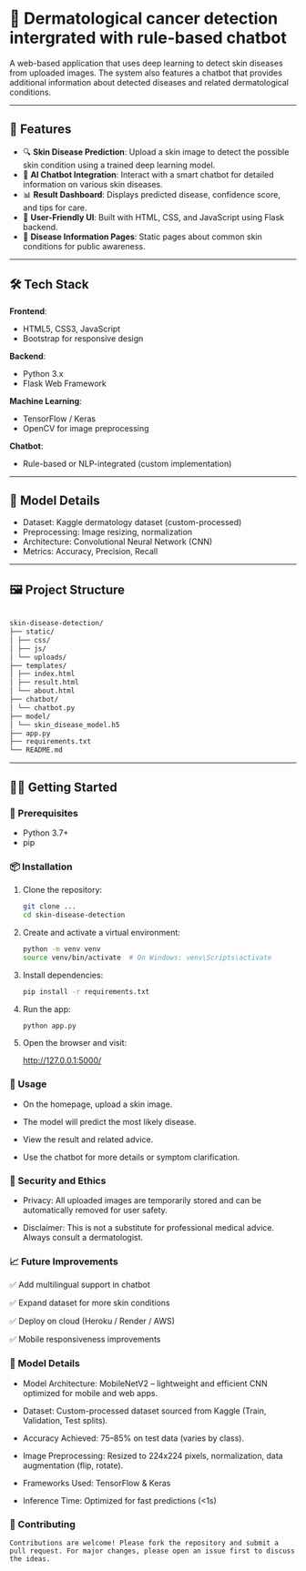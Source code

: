 # 🧬 Dermatological cancer detection intergrated with rule-based chatbot

A web-based application that uses deep learning to detect skin diseases from uploaded images. The system also features a chatbot that provides additional information about detected diseases and related dermatological conditions.

---

## 🚀 Features

- 🔍 **Skin Disease Prediction**: Upload a skin image to detect the possible skin condition using a trained deep learning model.
- 💬 **AI Chatbot Integration**: Interact with a smart chatbot for detailed information on various skin diseases.
- 📊 **Result Dashboard**: Displays predicted disease, confidence score, and tips for care.
- 📁 **User-Friendly UI**: Built with HTML, CSS, and JavaScript using Flask backend.
- 📜 **Disease Information Pages**: Static pages about common skin conditions for public awareness.

---

## 🛠️ Tech Stack

**Frontend**:
- HTML5, CSS3, JavaScript
- Bootstrap for responsive design

**Backend**:
- Python 3.x
- Flask Web Framework

**Machine Learning**:
- TensorFlow / Keras
- OpenCV for image preprocessing

**Chatbot**:
- Rule-based or NLP-integrated (custom implementation)

---

## 🧪 Model Details

- Dataset: Kaggle dermatology dataset (custom-processed)
- Preprocessing: Image resizing, normalization
- Architecture: Convolutional Neural Network (CNN)
- Metrics: Accuracy, Precision, Recall

---

## 🖼️ Project Structure

```bash

skin-disease-detection/
├── static/
│ ├── css/
│ ├── js/
│ └── uploads/
├── templates/
│ ├── index.html
│ ├── result.html
│ └── about.html
├── chatbot/
│ └── chatbot.py
├── model/
│ └── skin_disease_model.h5
├── app.py
├── requirements.txt
└── README.md
```

---

## 🧑‍💻 Getting Started

### 🔧 Prerequisites

- Python 3.7+
- pip

### 📦 Installation

1. Clone the repository:
   ```bash
   git clone ...
   cd skin-disease-detection
   ```

2. Create and activate a virtual environment:
    ```bash 
    python -m venv venv
    source venv/bin/activate  # On Windows: venv\Scripts\activate
    ```

3. Install dependencies:
    ```bash
    pip install -r requirements.txt
    ```

4. Run the app:
    ```bash
    python app.py
    ```


5. Open the browser and visit:

   http://127.0.0.1:5000/


### 💬 Usage

   - On the homepage, upload a skin image.

   - The model will predict the most likely disease.

   - View the result and related advice.

   - Use the chatbot for more details or symptom clarification.


### 🔐 Security and Ethics

   - Privacy: All uploaded images are temporarily stored and can be automatically removed for user safety.

   - Disclaimer: This is not a substitute for professional medical advice. Always consult a dermatologist.


### 📈 Future Improvements

   ✅ Add multilingual support in chatbot

   ✅ Expand dataset for more skin conditions

   ✅ Deploy on cloud (Heroku / Render / AWS)

   ✅ Mobile responsiveness improvements


### 🧪 Model Details

   - Model Architecture: MobileNetV2 – lightweight and efficient CNN optimized for mobile and web apps.

   - Dataset: Custom-processed dataset sourced from Kaggle (Train, Validation, Test splits).

   - Accuracy Achieved: 75–85% on test data (varies by class).

   - Image Preprocessing: Resized to 224x224 pixels, normalization, data augmentation (flip, rotate).

   - Frameworks Used: TensorFlow & Keras

   - Inference Time: Optimized for fast predictions (<1s)

### 🤝 Contributing

    Contributions are welcome! Please fork the repository and submit a pull request. For major changes, please open an issue first to discuss the ideas.

